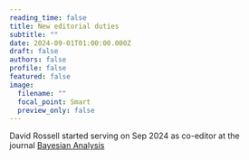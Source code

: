 ```yaml
---
reading_time: false
title: New editorial duties
subtitle: ""
date: 2024-09-01T01:00:00.000Z
draft: false
authors: false
profile: false
featured: false
image:
  filename: ""
  focal_point: Smart
  preview_only: false
---
```

David Rossell started serving on Sep 2024 as co-editor at the journal [Bayesian Analysis](https://projecteuclid.org/journals/bayesian-analysis)
